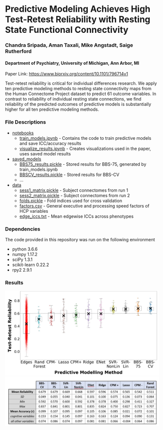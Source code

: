 # Predictive Modeling Achieves High Test-Retest Reliability with Resting State Functional Connectivity

### Chandra Sripada, Aman Taxali, Mike Angstadt, Saige Rutherford
#### Department of Psychiatry, University of Michigan, Ann Arbor, MI 

Paper Link: https://www.biorxiv.org/content/10.1101/796714v1

Test-retest reliability is critical for individual differences research. We apply ten predictive modeling methods to resting state connectivity maps from the Human Connectome Project dataset to predict 61 outcome variables. In contrast to reliability of individual resting state connections, we find reliability of the predicted outcomes of predictive models is substantially higher for all ten predictive modeling methods.

### File Descriptions

 * [notebooks](./notebooks)
   * [train_models.ipynb](./notebooks/train_models.ipynb) - Contains the code to train predictive models and save ICC/accuracy results
   * [visualize_results.ipynb](./notebooks/train_models.ipynb) - Creates visualizations used in the paper, uses saved model results 
 * [saved_models](./saved_models)
   * [BBS75_results.pickle](./saved_models/BBS75_results.pickle) - Stored results for BBS-75, generated by train_models.ipynb
   * [BBSCV_results.pickle](./saved_models/BBSCV_results.pickle) - Stored results for BBS-CV
   * ...
 * [data](./data)
   * [sess1_matrix.pickle](./data/sess1_matrix.pickle) - Subject connectomes from run 1
   * [sess2_matrix.pickle](./data/sess2_matrix.pickle) - Subject connectomes from run 2
   * [folds.pickle](./data/folds.pickle) - Fold indices used for cross validation
   * [factors.csv](./data/factors.csv) - General executive and processing speed factors of HCP variables
   * [edge_iccs.txt](./data/edge_iccs.txt) - Mean edgewise ICCs across phenotypes


### Dependencies

The code provided in this repository was run on the following environment

* python 3.6.6
* numpy 1.17.2
* sciPy 1.3.1
* scikit-learn 0.22.2
* rpy2 2.9.1


### Results

![Figure 1](./misc/figure_1.jpg)
![Table 1](./misc/table_1.jpg)


